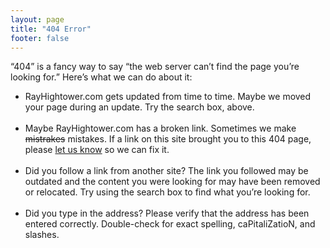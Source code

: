 ```yaml
---
layout: page
title: "404 Error"
footer: false
---
```


  <p>&#8220;404&#8221; is a fancy way to say &#8220;the web server can&#8217;t find the page you&#8217;re looking for.&#8221; Here&#8217;s what we can do about it:</p>

<ul>
  <li>RayHightower.com gets updated from time to time. Maybe we moved your page during an update. Try the search box, above.</li>
  <br/>
  <li>Maybe RayHightower.com has a broken link. Sometimes we make <strike>mistrakes</strike> mistakes. If a link on this site brought you to this 404 page, please <a href="/contact">let us know</a> so we can fix it.</li>
  <br/>
  <li>Did you follow a link from another site? The link you followed may be outdated and the content you were looking for may have been removed or relocated. Try using the search box to find what you’re looking for.</li>
  <br/>
  <li>Did you type in the address? Please verify that the address has been entered correctly. Double-check for exact spelling, caPitaliZatioN, and slashes.</li>
</ul>
